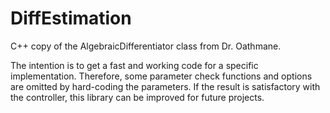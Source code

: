 # DiffEstimation
C++ copy of the AlgebraicDifferentiator class from Dr. Oathmane. 

The intention is to get a fast and working code for a specific implementation. Therefore, some parameter check functions and options are omitted by hard-coding the parameters. 
If the result is satisfactory with the controller, this library can be improved for future projects. 
